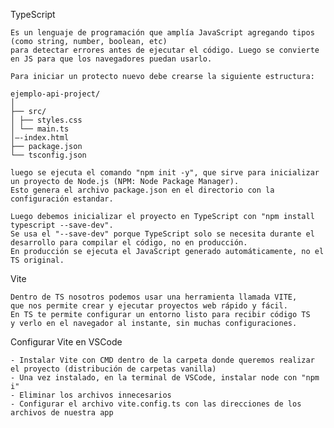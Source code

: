 TypeScript

    Es un lenguaje de programación que amplía JavaScript agregando tipos (como string, number, boolean, etc) 
    para detectar errores antes de ejecutar el código. Luego se convierte en JS para que los navegadores puedan usarlo.
    
    Para iniciar un protecto nuevo debe crearse la siguiente estructura:
    
    ejemplo-api-project/
    │
    ├── src/
    │ ├── styles.css
    │ └── main.ts
    │—-index.html
    ├── package.json
    └── tsconfig.json
    
    luego se ejecuta el comando "npm init -y", que sirve para inicializar un proyecto de Node.js (NPM: Node Package Manager). 
    Esto genera el archivo package.json en el directorio con la configuración estandar.

    Luego debemos inicializar el proyecto en TypeScript con "npm install typescript --save-dev".
    Se usa el "--save-dev" porque TypeScript solo se necesita durante el desarrollo para compilar el código, no en producción. 
    En producción se ejecuta el JavaScript generado automáticamente, no el TS original.


Vite 

    Dentro de TS nosotros podemos usar una herramienta llamada VITE, 
    que nos permite crear y ejecutar proyectos web rápido y fácil. 
    En TS te permite configurar un entorno listo para recibir código TS 
    y verlo en el navegador al instante, sin muchas configuraciones.

Configurar Vite en VSCode

    - Instalar Vite con CMD dentro de la carpeta donde queremos realizar el proyecto (distribución de carpetas vanilla)
    - Una vez instalado, en la terminal de VSCode, instalar node con "npm i"
    - Eliminar los archivos innecesarios
    - Configurar el archivo vite.config.ts con las direcciones de los archivos de nuestra app
